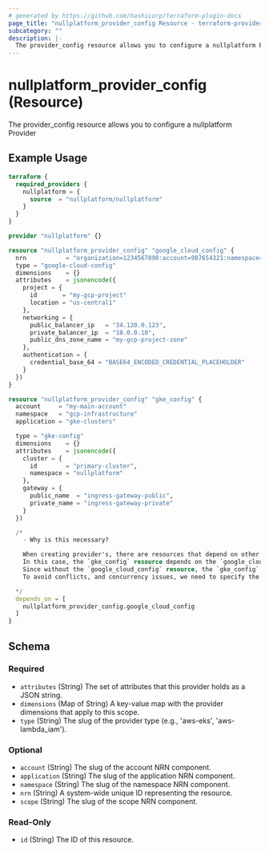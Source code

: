 ```yaml
---
# generated by https://github.com/hashicorp/terraform-plugin-docs
page_title: "nullplatform_provider_config Resource - terraform-provider-nullplatform"
subcategory: ""
description: |-
  The provider_config resource allows you to configure a nullplatform Provider
---
```


# nullplatform_provider_config (Resource)

The provider_config resource allows you to configure a nullplatform Provider

## Example Usage

```terraform
terraform {
  required_providers {
    nullplatform = {
      source  = "nullplatform/nullplatform"
    }
  }
}

provider "nullplatform" {}

resource "nullplatform_provider_config" "google_cloud_config" {
  nrn           = "organization=1234567890:account=987654321:namespace=1122334455:application=9876543210"
  type = "google-cloud-config"
  dimensions    = {}
  attributes    = jsonencode({
    project = {
      id       = "my-gcp-project"
      location = "us-central1"
    },
    networking = {
      public_balancer_ip   = "34.120.0.123",
      private_balancer_ip  = "10.0.0.10",
      public_dns_zone_name = "my-gcp-project-zone"
    },
    authentication = {
      credential_base_64 = "BASE64_ENCODED_CREDENTIAL_PLACEHOLDER"
    }
  })
}

resource "nullplatform_provider_config" "gke_config" {
  account     = "my-main-account"
  namespace   = "gcp-infrastructure"
  application = "gke-clusters"

  type = "gke-config"
  dimensions    = {}
  attributes    = jsonencode({
    cluster = {
      id        = "primary-cluster",
      namespace = "nullplatform"
    },
    gateway = {
      public_name  = "ingress-gateway-public",
      private_name = "ingress-gateway-private"
    }
  })

  /*
    - Why is this necessary?

    When creating provider's, there are resources that depend on other resources.
    In this case, the `gke_config` resource depends on the `google_cloud_config` resource.
    Since without the `google_cloud_config` resource, the `gke_config` resource cannot be created.
    To avoid conflicts, and concurrency issues, we need to specify the dependency between the resources.

  */
  depends_on = [
    nullplatform_provider_config.google_cloud_config
  ]
}
```

<!-- schema generated by tfplugindocs -->
## Schema

### Required

- `attributes` (String) The set of attributes that this provider holds as a JSON string.
- `dimensions` (Map of String) A key-value map with the provider dimensions that apply to this scope.
- `type` (String) The slug of the provider type (e.g., 'aws-eks', 'aws-lambda_iam').

### Optional

- `account` (String) The slug of the account NRN component.
- `application` (String) The slug of the application NRN component.
- `namespace` (String) The slug of the namespace NRN component.
- `nrn` (String) A system-wide unique ID representing the resource.
- `scope` (String) The slug of the scope NRN component.

### Read-Only

- `id` (String) The ID of this resource.

